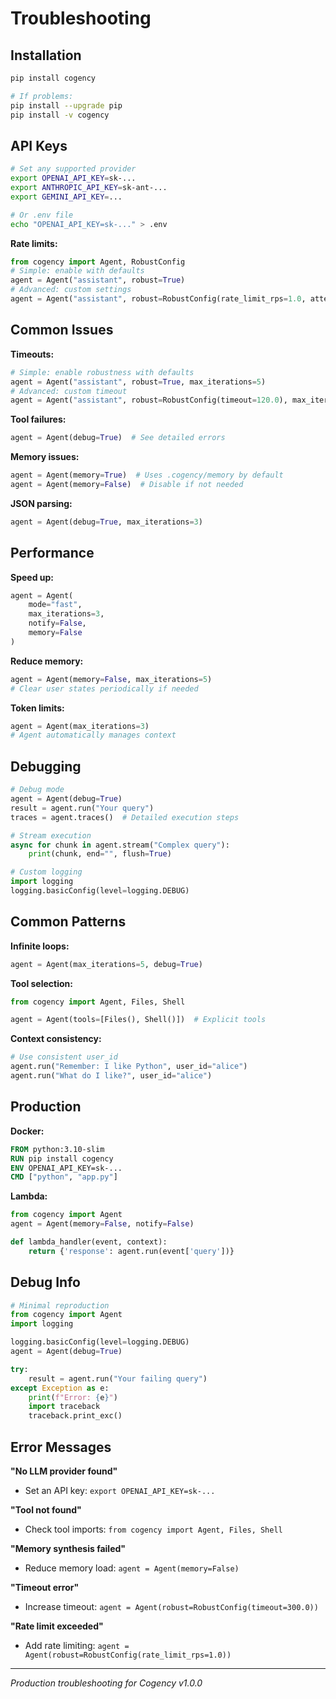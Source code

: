 # Troubleshooting

## Installation

```bash
pip install cogency

# If problems:
pip install --upgrade pip
pip install -v cogency
```

## API Keys

```bash
# Set any supported provider
export OPENAI_API_KEY=sk-...
export ANTHROPIC_API_KEY=sk-ant-...
export GEMINI_API_KEY=...

# Or .env file
echo "OPENAI_API_KEY=sk-..." > .env
```

**Rate limits:**
```python
from cogency import Agent, RobustConfig
# Simple: enable with defaults
agent = Agent("assistant", robust=True)
# Advanced: custom settings
agent = Agent("assistant", robust=RobustConfig(rate_limit_rps=1.0, attempts=5))
```

## Common Issues

**Timeouts:**
```python
# Simple: enable robustness with defaults
agent = Agent("assistant", robust=True, max_iterations=5)
# Advanced: custom timeout
agent = Agent("assistant", robust=RobustConfig(timeout=120.0), max_iterations=5)
```

**Tool failures:**
```python
agent = Agent(debug=True)  # See detailed errors
```

**Memory issues:**
```python
agent = Agent(memory=True)  # Uses .cogency/memory by default
agent = Agent(memory=False)  # Disable if not needed
```

**JSON parsing:**
```python
agent = Agent(debug=True, max_iterations=3)
```

## Performance

**Speed up:**
```python
agent = Agent(
    mode="fast",
    max_iterations=3,
    notify=False,
    memory=False
)
```

**Reduce memory:**
```python
agent = Agent(memory=False, max_iterations=5)
# Clear user states periodically if needed
```

**Token limits:**
```python
agent = Agent(max_iterations=3)
# Agent automatically manages context
```

## Debugging

```python
# Debug mode
agent = Agent(debug=True)
result = agent.run("Your query")
traces = agent.traces()  # Detailed execution steps

# Stream execution
async for chunk in agent.stream("Complex query"):
    print(chunk, end="", flush=True)

# Custom logging
import logging
logging.basicConfig(level=logging.DEBUG)
```

## Common Patterns

**Infinite loops:**
```python
agent = Agent(max_iterations=5, debug=True)
```

**Tool selection:**
```python
from cogency import Agent, Files, Shell

agent = Agent(tools=[Files(), Shell()])  # Explicit tools
```

**Context consistency:**
```python
# Use consistent user_id
agent.run("Remember: I like Python", user_id="alice")
agent.run("What do I like?", user_id="alice")
```

## Production

**Docker:**
```dockerfile
FROM python:3.10-slim
RUN pip install cogency
ENV OPENAI_API_KEY=sk-...
CMD ["python", "app.py"]
```

**Lambda:**
```python
from cogency import Agent
agent = Agent(memory=False, notify=False)

def lambda_handler(event, context):
    return {'response': agent.run(event['query'])}
```

## Debug Info

```python
# Minimal reproduction
from cogency import Agent
import logging

logging.basicConfig(level=logging.DEBUG)
agent = Agent(debug=True)

try:
    result = agent.run("Your failing query")
except Exception as e:
    print(f"Error: {e}")
    import traceback
    traceback.print_exc()
```

## Error Messages

**"No LLM provider found"**
- Set an API key: `export OPENAI_API_KEY=sk-...`

**"Tool not found"**
- Check tool imports: `from cogency import Agent, Files, Shell`

**"Memory synthesis failed"**
- Reduce memory load: `agent = Agent(memory=False)`

**"Timeout error"**
- Increase timeout: `agent = Agent(robust=RobustConfig(timeout=300.0))`

**"Rate limit exceeded"**
- Add rate limiting: `agent = Agent(robust=RobustConfig(rate_limit_rps=1.0))`

---

*Production troubleshooting for Cogency v1.0.0*
